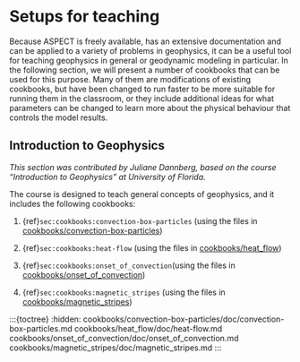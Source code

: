 
# Setups for teaching

Because <span class="smallcaps">ASPECT</span> is freely available, has an
extensive documentation and can be applied to a variety of problems in
geophysics, it can be a useful tool for teaching geophysics in general or
geodynamic modeling in particular. In the following section, we will present a
number of cookbooks that can be used for this purpose. Many of them are
modifications of existing cookbooks, but have been changed to run faster to be
more suitable for running them in the classroom, or they include additional
ideas for what parameters can be changed to learn more about the physical
behaviour that controls the model results.

## Introduction to Geophysics

*This section was contributed by Juliane Dannberg, based on the course
&ldquo;Introduction to Geophysics&rdquo; at University of Florida.*

The course is designed to teach general concepts of geophysics, and it
includes the following cookbooks:

1. {ref}`sec:cookbooks:convection-box-particles` (using the files in [cookbooks/convection-box-particles](https://github.com/geodynamics/aspect/tree/main/cookbooks/convection-box-particles))

2.  {ref}`sec:cookbooks:heat-flow` (using the files in [cookbooks/heat_flow](https://github.com/geodynamics/aspect/tree/main/cookbooks/heat_flow))

3.  {ref}`sec:cookbooks:onset_of_convection`(using the files in [cookbooks/onset_of_convection](https://github.com/geodynamics/aspect/tree/main/cookbooks/onset_of_convection))

4. {ref}`sec:cookbooks:magnetic_stripes` (using the files in [cookbooks/magnetic_stripes](https://github.com/geodynamics/aspect/tree/main/cookbooks/magnetic_stripes))

:::{toctree}
:hidden:
cookbooks/convection-box-particles/doc/convection-box-particles.md
cookbooks/heat_flow/doc/heat-flow.md
cookbooks/onset_of_convection/doc/onset_of_convection.md
cookbooks/magnetic_stripes/doc/magnetic_stripes.md
:::
